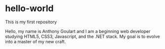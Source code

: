 # hello-world
This is my first repository

Hello, my name is Anthony Goulart and I am a beginning web developer studying HTML5, CSS3, Javascript, and the .NET stack. My goal is to evolve into a master of my new craft.

